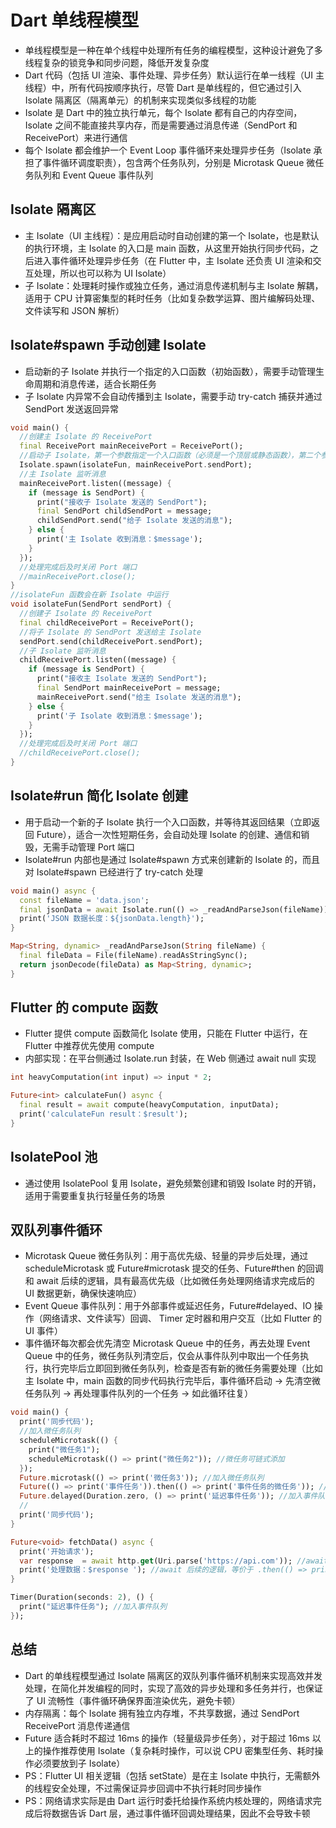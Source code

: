 # Dart 单线程模型
- 单线程模型是一种在单个线程中处理所有任务的编程模型，这种设计避免了多线程复杂的锁竞争和同步问题，降低开发复杂度
- Dart 代码（包括 UI 渲染、事件处理、异步任务）默认运行在单一线程（UI 主线程）中，所有代码按顺序执行，尽管 Dart 是单线程的，但它通过引入 Isolate 隔离区（隔离单元）的机制来实现类似多线程的功能
- Isolate 是 Dart 中的独立执行单元，每个 Isolate 都有自己的内存空间，Isolate 之间不能直接共享内存，而是需要通过消息传递（SendPort 和 ReceivePort）来进行通信
- 每个 Isolate 都会维护一个 Event Loop 事件循环来处理异步任务（Isolate 承担了事件循环调度职责），包含两个任务队列，分别是 Microtask Queue 微任务队列和 Event Queue 事件队列

## Isolate 隔离区
- 主 Isolate（UI 主线程）：是应用启动时自动创建的第一个 Isolate，也是默认的执行环境，主 Isolate 的入口是 main 函数，从这里开始执行同步代码，之后进入事件循环处理异步任务（在 Flutter 中，主 Isolate 还负责 UI 渲染和交互处理，所以也可以称为 UI Isolate）
- 子 Isolate：处理耗时操作或独立任务，通过消息传递机制与主 Isolate 解耦，适用于 CPU 计算密集型的耗时任务（比如复杂数学运算、图片编解码处理、文件读写和 JSON 解析）

## Isolate#spawn 手动创建 Isolate
- 启动新的子 Isolate 并执行一个指定的入口函数（初始函数），需要手动管理生命周期和消息传递，适合长期任务
- 子 Isolate 内异常不会自动传播到主 Isolate，需要手动 try-catch 捕获并通过 SendPort 发送返回异常
```dart
void main() {
  //创建主 Isolate 的 ReceivePort
  final ReceivePort mainReceivePort = ReceivePort();
  //启动子 Isolate，第一个参数指定一个入口函数（必须是一个顶层或静态函数），第二个参数是入口函数的初始参数（通常传入主 Isolate 的 sendPort 方便进行通信）
  Isolate.spawn(isolateFun, mainReceivePort.sendPort);
  //主 Isolate 监听消息
  mainReceivePort.listen((message) {
    if (message is SendPort) {
      print("接收子 Isolate 发送的 SendPort");
      final SendPort childSendPort = message;
      childSendPort.send("给子 Isolate 发送的消息");
    } else {
      print('主 Isolate 收到消息：$message');
    }
  });
  //处理完成后及时关闭 Port 端口
  //mainReceivePort.close();
}
//isolateFun 函数会在新 Isolate 中运行
void isolateFun(SendPort sendPort) {
  //创建子 Isolate 的 ReceivePort
  final childReceivePort = ReceivePort();
  //将子 Isolate 的 SendPort 发送给主 Isolate
  sendPort.send(childReceivePort.sendPort);
  //子 Isolate 监听消息
  childReceivePort.listen((message) {
    if (message is SendPort) {
      print("接收主 Isolate 发送的 SendPort");
      final SendPort mainReceivePort = message;
      mainReceivePort.send("给主 Isolate 发送的消息");
    } else {
      print('子 Isolate 收到消息：$message');
    }
  });
  //处理完成后及时关闭 Port 端口
  //childReceivePort.close();
}
```

## Isolate#run 简化 Isolate 创建
- 用于启动一个新的子 Isolate 执行一个入口函数，并等待其返回结果（立即返回 Future），适合一次性短期任务，会自动处理 Isolate 的创建、通信和销毁，无需手动管理 Port 端口
- Isolate#run 内部也是通过 Isolate#spawn 方式来创建新的 Isolate 的，而且对 Isolate#spawn 已经进行了 try-catch 处理
```dart
void main() async {
  const fileName = 'data.json';
  final jsonData = await Isolate.run(() => _readAndParseJson(fileName));
  print('JSON 数据长度：${jsonData.length}');
}

Map<String, dynamic> _readAndParseJson(String fileName) {
  final fileData = File(fileName).readAsStringSync();
  return jsonDecode(fileData) as Map<String, dynamic>;
}
```

## Flutter 的 compute 函数
- Flutter 提供 compute 函数简化 Isolate 使用，只能在 Flutter 中运行，在 Flutter 中推荐优先使用 compute
- 内部实现：在平台侧通过 Isolate.run 封装，在 Web 侧通过 await null 实现
```dart
int heavyComputation(int input) => input * 2;

Future<int> calculateFun() async {
  final result = await compute(heavyComputation, inputData);
  print('calculateFun result：$result');
}
```

## IsolatePool 池
- 通过使用 IsolatePool 复用 Isolate，避免频繁创建和销毁 Isolate 时的开销，适用于需要重复执行轻量任务的场景

## 双队列事件循环
- Microtask Queue 微任务队列：用于高优先级、轻量的异步后处理，通过 scheduleMicrotask 或 Future#microtask 提交的任务、Future#then 的回调和 await 后续的逻辑，具有最高优先级（比如微任务处理网络请求完成后的 UI 数据更新，确保快速响应）
- Event Queue 事件队列：用于外部事件或延迟任务，Future#delayed、IO 操作（网络请求、文件读写）回调、 Timer 定时器和用户交互（比如 Flutter 的 UI 事件）
- 事件循环每次都会优先清空 Microtask Queue 中的任务，再去处理 Event Queue 中的任务，微任务队列清空后，仅会从事件队列中取出一个任务执行，执行完毕后立即回到微任务队列，检查是否有新的微任务需要处理（比如主 Isolate 中，main 函数的同步代码执行完毕后，事件循环启动 -> 先清空微任务队列 -> 再处理事件队列的一个任务 -> 如此循环往复）
```dart
void main() {
  print('同步代码');
  //加入微任务队列
  scheduleMicrotask(() {
    print("微任务1");
    scheduleMicrotask(() => print("微任务2")); //微任务可链式添加
  });
  Future.microtask(() => print('微任务3')); //加入微任务队列
  Future(() => print('事件任务')).then(() => print('事件任务的微任务')); //回调是微任务
  Future.delayed(Duration.zero, () => print('延迟事件任务')); //加入事件队列
  //
  print('同步代码');
}
```

```dart
Future<void> fetchData() async {
  print('开始请求');
  var response  = await http.get(Uri.parse('https://api.com')); //await 之后的代码包装成微任务，加入微任务队列
  print('处理数据：$response '); //await 后续的逻辑，等价于 .then(() => print(...))
}
```

```dart
Timer(Duration(seconds: 2), () {
  print("延迟事件任务"); //加入事件队列
});
```

## 总结
- Dart 的单线程模型通过 Isolate 隔离区的双队列事件循环机制来实现高效并发处理，在简化并发编程的同时，实现了高效的异步处理和多任务并行，也保证了 UI 流畅性（事件循环确保界面渲染优先，避免卡顿）
- 内存隔离：每个 Isolate 拥有独立内存堆，不共享数据，通过 SendPort ReceivePort 消息传递通信
- Future 适合耗时不超过 16ms 的操作（轻量级异步任务），对于超过 16ms 以上的操作推荐使用 Isolate（复杂耗时操作，可以说 CPU 密集型任务、耗时操作必须要放到子 Isolate）
- PS：Flutter UI 相关逻辑（包括 setState）是在主 Isolate 中执行，无需额外的线程安全处理，不过需保证异步回调中不执行耗时同步操作
- PS：网络请求实际是由 Dart 运行时委托给操作系统内核处理的，网络请求完成后将数据告诉 Dart 层，通过事件循环回调处理结果，因此不会导致卡顿

